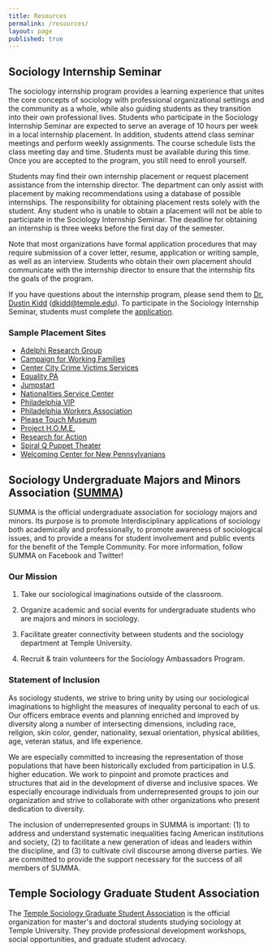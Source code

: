```yaml
---
title: Resources
permalink: /resources/
layout: page
published: true
---
```

## Sociology Internship Seminar
 
The sociology internship program provides a learning experience that unites the core concepts of sociology with professional organizational settings and the community as a whole, while also guiding students as they transition into their own professional lives. Students who participate in the Sociology Internship Seminar are expected to serve an average of 10 hours per week in a local internship placement.  In addition, students attend class seminar meetings and perform weekly assignments.  The course schedule lists the class meeting day and time.  Students must be available during this time. Once you are accepted to the program, you still need to enroll yourself. 
 
Students may find their own internship placement or request placement assistance from the internship director. The department can only assist with placement by making recommendations using a database of possible internships.  The responsibility for obtaining placement rests solely with the student. Any student who is unable to obtain a placement will not be able to participate in the Sociology Internship Seminar.  The deadline for obtaining an internship is three weeks before the first day of the semester. 
 
Note that most organizations have formal application procedures that may require submission of a cover letter, resume, application or writing sample, as well as an interview.  Students who obtain their own placement should communicate with the internship director to ensure that the internship fits the goals of the program.

If you have questions about the internship program, please send them to [Dr. Dustin Kidd](mailto:dkidd@temple.edu) (dkidd@temple.edu). To participate in the Sociology Internship Seminar, students must complete the [application]((http://www.cla.temple.edu/sociology/internship/documents/SociologyInternshipApplication.docx)).
 
### Sample Placement Sites

- [Adelphi Research Group](http://www.adelphiresearch.com/)
- [Campaign for Working Families](http://www.cwfphilly.org/)
- [Center City Crime Victims Services](http://www.cccvs.org/)
- [Equality PA](http://equalitypa.org/)
- [Jumpstart](http://www.jstart.org/)
- [Nationalities Service Center](http://www.nationalitiesservice.org/)
- [Philadelphia VIP](http://www.phillyvip.org/)
- [Philadelphia Workers Association](https://www.facebook.com/groups/433120303469144/#_=_)
- [Please Touch Museum](http://www.pleasetouchmuseum.org/about-us/employment/internships/)
- [Project H.O.M.E.](http://www.projecthome.org/)
- [Research for Action](http://www.researchforaction.org/)
- [Spiral Q Puppet Theater](http://spiralq.org/)
- [Welcoming Center for New Pennsylvanians](http://www.welcomingcenter.org/)

## Sociology Undergraduate Majors and Minors Association ([SUMMA](https://temple.collegiatelink.net/organization/SUMMAatTemple/ "SUMMA"))
 
SUMMA is the official undergraduate association for sociology majors and minors. Its purpose is to promote Interdisciplinary applications of sociology both academically and professionally, to promote awareness of sociological issues, and to provide a means for student involvement and public events for the benefit of the Temple Community. For more information, follow SUMMA on Facebook and Twitter!

### Our Mission

1. Take our sociological imaginations outside of the classroom.

2. Organize academic and social events for undergraduate students who are majors and minors in sociology.

3. Facilitate greater connectivity between students and the sociology department at Temple University.
 
4. Recruit & train volunteers for the Sociology Ambassadors Program.
 
### Statement of Inclusion

As sociology students, we strive to bring unity by using our sociological imaginations to highlight the measures of inequality personal to each of us. Our officers embrace events and planning enriched and improved by diversity along a number of intersecting dimensions, including race, religion, skin color, gender, nationality, sexual orientation, physical abilities, age, veteran status, and life experience.
 
We are especially committed to increasing the representation of those populations that have been historically excluded from participation in U.S. higher education. We work to pinpoint and promote practices and structures that aid in the development of diverse and inclusive spaces. We especially encourage individuals from underrepresented groups to join our organization and strive to collaborate with other organizations who present dedication to diversity.
 
The inclusion of underrepresented groups in SUMMA is important: (1) to address and understand systematic inequalities facing American institutions and society, (2) to facilitate a new generation of ideas and leaders within the discipline, and (3) to cultivate civil discourse among diverse parties. We are committed to provide the support necessary for the success of all members of SUMMA.

## Temple Sociology Graduate Student Association

The [Temple Sociology Graduate Student Association](https://sites.google.com/a/temple.edu/tusociologygsa/) is the official organization for master's and doctoral students studying sociology at Temple University. They provide professional development workshops, social opportunities, and graduate student advocacy.
